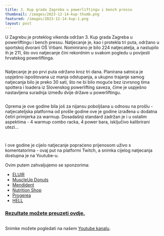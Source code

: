 ```yaml
---
title: 3. Kup grada Zagreba u powerliftingu i bench pressu
thumbnail: /images/2023-12-14-kup-thumb.png
featured: /images/2023-12-14-kup-1.png
layout: post
---
```


U Zagrebu je proteklog vikenda održan 3. Kup grada Zagreba u powerliftingu i bench pressu. Natjecanje je, kao i protekla tri puta, održano u sportskoj dvorani OŠ Vrbani. Nominirano je bilo 224 natjecatelja, a nastupilo ih je 211, što ovo natjecanje čini rekordnim u svakom pogledu u povijesti hrvatskog powerliftinga.

<span class="image featured"><img src="{{ site.baseurl }}/images/2023-12-14-kup-2.jpg" alt="" /></span>

Natjecanje je po prvi puta održano kroz tri dana. Planirana satnica je uspješno ispoštovana uz manja odstupanja, a ukupno trajanje samog natjecanja bilo je preko 30 sati, što ne bi bilo moguće bez izvrsnog tima spottera i loadera iz Slovenskog powerlifting saveza, čime je uspješno nastavljena suradnja između dvije države u powerliftingu.

<span class="image featured"><img src="{{ site.baseurl }}/images/2023-12-14-kup-3.jpg" alt="" /></span>

Oprema je ove godine bila još za nijansu poboljšana u odnosu na prošlu - natjecateljska platforma od prošle godine ove je godine izrađena u dodatna četiri primjerka za warmup. Dosadašnji standard zadržan je i u ostalim aspektima - 4 warmup combo racka, 4 power bara, isključivo kalibrirani utezi...

<span class="image featured"><img src="{{ site.baseurl }}/images/2023-12-14-kup-4.jpg" alt="" /></span>

<span class="image featured"><img src="{{ site.baseurl }}/images/2023-12-14-kup-5.jpg" alt="" /></span>

I ove godine je cijelo natjecanje popraćeno prijenosom uživo s komentatorima - ovaj put na platformi Twitch, a snimka cijelog natjecanja dostupna je na Youtube-u.

Ovim putem zahvaljujemo se sponzorima:
<ul>
	<li><a href="https://www.eluir.hr" target="_blank">ELUIR</a></li>
	<li><a href="https://www.facebook.com/p/MuscleUp-Donuts-100069634306007/" target="_blank">MuscleUp Donuts</a></li>
	<li><a href="https://mendident.hr" target="_blank">Mendident</a></li>
	<li><a href="https://nutrition-shop.hr" target="_blank">Nutrition Shop</a></li>
	<li><a href="https://progerea.hr" target="_blank">Progerea</a></li>
	<li><a href="https://www.hellenergy.com/hr/" target="_blank">HELL</a></li>
</ul>

<h3><a href="{{ site.baseurl }}/documents/2023-12-14-3.kup-grada-zagreba-rezultati.xlsx" target="_blank">Rezultate možete preuzeti ovdje.</a></h3>

<span class="image featured"><img src="{{ site.baseurl }}/images/2023-12-14-kup-6.jpg" alt="" /></span>

Snimke možete pogledati na našem <a href="https://www.youtube.com/channel/UCVZdNvSvhs2uFfSvTPwUMeQ" target="_blank">Youtube kanalu</a>.